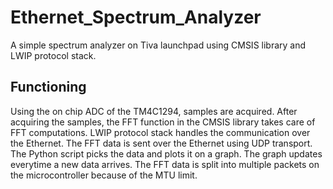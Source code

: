# Ethernet_Spectrum_Analyzer
A simple spectrum analyzer on Tiva launchpad using CMSIS library and LWIP protocol stack. 

## Functioning
Using the on chip ADC of the TM4C1294, samples are acquired. 
After acquiring the samples, the FFT function in the CMSIS library takes care of FFT computations.
LWIP protocol stack handles the communication over the Ethernet. The FFT data is sent over the Ethernet using UDP transport. 
The Python script picks the data and plots it on a graph. The graph updates everytime a new data arrives. 
The FFT data is split into multiple packets on the microcontroller because of the MTU limit. 
